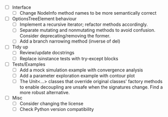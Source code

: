- [ ] Interface
  - [ ] Change NodeInfo method names to be more semantically correct

- [ ] OptionsTreeElement behaviour
  - [ ] Implement a recursive iterator; refactor methods accordingly.
  - [ ] Separate mutating and nonmutating methods to avoid confusion.
        Consider deprecating/removing the former.
  - [ ] Add a branch narrowing method (inverse of del)

- [ ] Tidy up
  - [ ] Review/update docstrings
  - [ ] Replace isinstance tests with try-except blocks

- [ ] Tests/Examples
  - [ ] Add a mock simulation example with convergence analysis
  - [ ] Add a parameter exploration example with contour plot
  - [ ] The Unit<...> classes that override original classes' factory methods
        to enable decoupling are unsafe when the signatures change.  Find
        a more robust alternative.

- [ ] Misc
  - [ ] Consider changing the license
  - [ ] Check Python version compatibility
